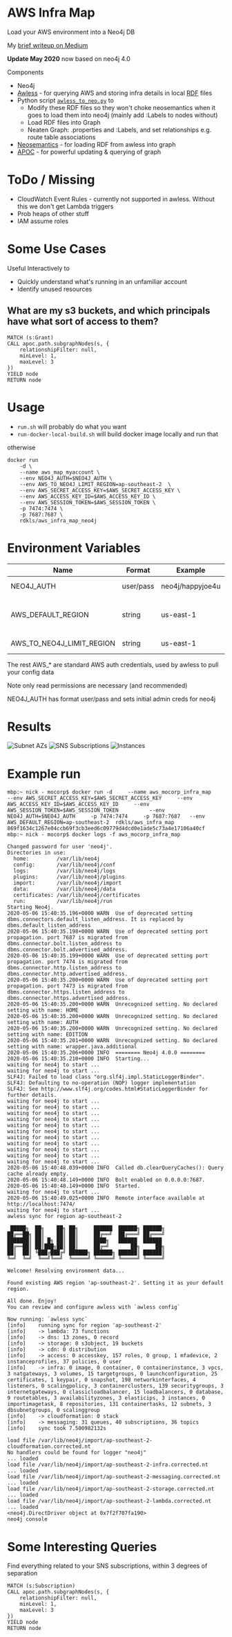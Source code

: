 # AWS Infra Map
Load your AWS environment into a Neo4j DB

My [brief writeup on Medium](https://medium.com/@nick.p.doyle/using-neo4j-graph-database-to-map-your-aws-infrastructure-a81b1a49981b)

**Update May 2020** now based on neo4j 4.0

Components
- Neo4j
- [Awless](http://awless.io/) - for querying AWS and storing infra details in local [RDF](https://en.wikipedia.org/wiki/Resource_Description_Framework) files
- Python script [`awless_to_neo.py`](./awless_to_neo.py) to
  - Modify these RDF files so they won't choke neosemantics when it goes to load them into neo4j (mainly add :Labels to nodes without)
  - Load RDF files into Graph
  - Neaten Graph: .properties and :Labels, and set relationships e.g. route table associations
- [Neosemantics](https://neo4j.com/docs/labs/nsmntx/current/) - for loading RDF from awless into graph
- [APOC](https://neo4j.com/developer/neo4j-apoc/) - for powerful updating & querying of graph

# ToDo / Missing

- CloudWatch Event Rules - currently not supported in awless. Without this we don't get Lambda triggers
- Prob heaps of other stuff
- IAM assume roles

# Some Use Cases

Useful Interactively to
- Quickly understand what's running in an unfamiliar account
- Identify unused resources

## What are my s3 buckets, and which principals have what sort of access to them?
```
MATCH (s:Grant)
CALL apoc.path.subgraphNodes(s, {
    relationshipFilter: null,
    minLevel: 1,
    maxLevel: 3
})
YIELD node
RETURN node
```

# Usage

- `run.sh` will probably do what you want
- `run-docker-local-build.sh` will build docker image locally and run that

otherwise

```
docker run
    -d \
    --name aws_map_myaccount \
    --env NEO4J_AUTH=$NEO4J_AUTH \
    --env AWS_TO_NEO4J_LIMIT_REGION=ap-southeast-2  \
    --env AWS_SECRET_ACCESS_KEY=$AWS_SECRET_ACCESS_KEY \
    --env AWS_ACCESS_KEY_ID=$AWS_ACCESS_KEY_ID \
    --env AWS_SESSION_TOKEN=$AWS_SESSION_TOKEN \
    -p 7474:7474 \
    -p 7687:7687 \
    rdkls/aws_infra_map_neo4j
```


# Environment Variables
|Name|Format|Example|Purpose
|-|-|-|-|
| NEO4J_AUTH | user/pass | neo4j/happyjoe4u | Sets initial admin creds for neo4j
| AWS_DEFAULT_REGION | string | us-east-1 | DEFAULT AWS region  (note if AWS_TO_NEO4J_LIMIT_REGION is not set all regions will still be scanned)
| AWS_TO_NEO4J_LIMIT_REGION | string | us-east-1 | LIMIT to one AWS region (default is all)

The rest AWS_* are standard AWS auth credentials, used by awless to pull your config data

Note only read permissions are necessary (and recommended)

NEO4J_AUTH has format user/pass
and sets initial admin creds for neo4j

# Results
![Subnet AZs](./doc/img/subnet-zone-regions.png)
![SNS Subscriptions](./doc/img/sns-topics.png)
![Instances](./doc/img/instances-network.png)
# Example run

```
mbp:~ nick - mocorp$ docker run -d     --name aws_mocorp_infra_map     --env AWS_SECRET_ACCESS_KEY=$AWS_SECRET_ACCESS_KEY     --env AWS_ACCESS_KEY_ID=$AWS_ACCESS_KEY_ID     --env AWS_SESSION_TOKEN=$AWS_SESSION_TOKEN          --env NEO4J_AUTH=$NEO4J_AUTH     -p 7474:7474     -p 7687:7687   --env AWS_DEFAULT_REGION=ap-southeast-2  rdkls/aws_infra_map
869f1634c1267e04ccb69f3cb3eed6c09779d4dcd0e1ade5c73a4e17106a40cf
mbp:~ nick - mocorp$ docker logs -f aws_mocorp_infra_map

Changed password for user 'neo4j'.
Directories in use:
  home:         /var/lib/neo4j
  config:       /var/lib/neo4j/conf
  logs:         /var/lib/neo4j/logs
  plugins:      /var/lib/neo4j/plugins
  import:       /var/lib/neo4j/import
  data:         /var/lib/neo4j/data
  certificates: /var/lib/neo4j/certificates
  run:          /var/lib/neo4j/run
Starting Neo4j.
2020-05-06 15:40:35.196+0000 WARN  Use of deprecated setting dbms.connectors.default_listen_address. It is replaced by dbms.default_listen_address
2020-05-06 15:40:35.198+0000 WARN  Use of deprecated setting port propagation. port 7687 is migrated from dbms.connector.bolt.listen_address to dbms.connector.bolt.advertised_address.
2020-05-06 15:40:35.199+0000 WARN  Use of deprecated setting port propagation. port 7474 is migrated from dbms.connector.http.listen_address to dbms.connector.http.advertised_address.
2020-05-06 15:40:35.200+0000 WARN  Use of deprecated setting port propagation. port 7473 is migrated from dbms.connector.https.listen_address to dbms.connector.https.advertised_address.
2020-05-06 15:40:35.200+0000 WARN  Unrecognized setting. No declared setting with name: HOME
2020-05-06 15:40:35.200+0000 WARN  Unrecognized setting. No declared setting with name: AUTH
2020-05-06 15:40:35.200+0000 WARN  Unrecognized setting. No declared setting with name: EDITION
2020-05-06 15:40:35.201+0000 WARN  Unrecognized setting. No declared setting with name: wrapper.java.additional
2020-05-06 15:40:35.206+0000 INFO  ======== Neo4j 4.0.0 ========
2020-05-06 15:40:35.210+0000 INFO  Starting...
waiting for neo4j to start ...
waiting for neo4j to start ...
SLF4J: Failed to load class "org.slf4j.impl.StaticLoggerBinder".
SLF4J: Defaulting to no-operation (NOP) logger implementation
SLF4J: See http://www.slf4j.org/codes.html#StaticLoggerBinder for further details.
waiting for neo4j to start ...
waiting for neo4j to start ...
waiting for neo4j to start ...
waiting for neo4j to start ...
waiting for neo4j to start ...
waiting for neo4j to start ...
waiting for neo4j to start ...
waiting for neo4j to start ...
waiting for neo4j to start ...
waiting for neo4j to start ...
waiting for neo4j to start ...
2020-05-06 15:40:48.039+0000 INFO  Called db.clearQueryCaches(): Query cache already empty.
2020-05-06 15:40:48.149+0000 INFO  Bolt enabled on 0.0.0.0:7687.
2020-05-06 15:40:48.149+0000 INFO  Started.
waiting for neo4j to start ...
2020-05-06 15:40:49.025+0000 INFO  Remote interface available at http://localhost:7474/
waiting for neo4j to start ...
awless sync for region ap-southeast-2

 █████╗  ██╗    ██╗ ██╗     ██████  ██████╗ ██████╗
██╔══██╗ ██║    ██║ ██║     ██╔══╝  ██╔═══╝ ██╔═══╝
███████║ ██║ █╗ ██║ ██║     ████╗   ██████  ██████
██╔══██║ ██║███╗██║ ██║     ██╔═╝       ██╗     ██╗
██║  ██║ ╚███╔███╔╝ ██████╗ ██████╗ ██████║ ██████║
╚═╝  ╚═╝  ╚══╝╚══╝  ╚═════╝ ╚═════╝ ╚═════╝ ╚═════╝

Welcome! Resolving environment data...

Found existing AWS region 'ap-southeast-2'. Setting it as your default region.

All done. Enjoy!
You can review and configure awless with `awless config`

Now running: `awless sync`
[info]    running sync for region 'ap-southeast-2'
[info]    -> lambda: 73 functions
[info]    -> dns: 13 zones, 0 record
[info]    -> storage: 0 s3object, 19 buckets
[info]    -> cdn: 0 distribution
[info]    -> access: 0 accesskey, 157 roles, 0 group, 1 mfadevice, 2 instanceprofiles, 37 policies, 0 user
[info]    -> infra: 0 image, 0 container, 0 containerinstance, 3 vpcs, 3 natgateways, 3 volumes, 15 targetgroups, 0 launchconfiguration, 25 certificates, 1 keypair, 0 snapshot, 198 networkinterfaces, 4 listeners, 0 scalingpolicy, 3 containerclusters, 139 securitygroups, 3 internetgateways, 0 classicloadbalancer, 15 loadbalancers, 0 database, 9 routetables, 3 availabilityzones, 3 elasticips, 3 instances, 0 importimagetask, 8 repositories, 131 containertasks, 12 subnets, 3 dbsubnetgroups, 0 scalinggroup
[info]    -> cloudformation: 0 stack
[info]    -> messaging: 31 queues, 40 subscriptions, 36 topics
[info]    sync took 7.500982132s

load file /var/lib/neo4j/import/ap-southeast-2-cloudformation.corrected.nt
No handlers could be found for logger "neo4j"
... loaded
load file /var/lib/neo4j/import/ap-southeast-2-infra.corrected.nt
... loaded
load file /var/lib/neo4j/import/ap-southeast-2-messaging.corrected.nt
... loaded
load file /var/lib/neo4j/import/ap-southeast-2-storage.corrected.nt
... loaded
load file /var/lib/neo4j/import/ap-southeast-2-lambda.corrected.nt
... loaded
<neo4j.DirectDriver object at 0x7f2f707fa190>
neo4j console
```

# Some Interesting Queries

Find everything related to your SNS subscriptions, within 3 degrees of separation
```
MATCH (s:Subscription)
CALL apoc.path.subgraphNodes(s, {
    relationshipFilter: null,
    minLevel: 1,
    maxLevel: 3
})
YIELD node
RETURN node
```

